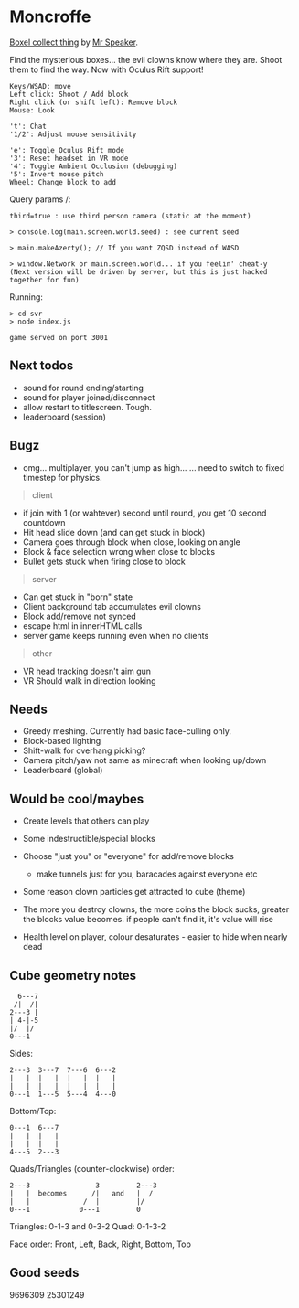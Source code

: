 # Moncroffe

[Boxel collect thing](http://www.mrspeaker.net/dev/game/moncroffe) by [Mr Speaker](http://twitter.com/mrspeaker).

Find the mysterious boxes... the evil clowns know where they are. Shoot them to find the way.
Now with Oculus Rift support!


	Keys/WSAD: move
	Left click: Shoot / Add block
	Right click (or shift left): Remove block
	Mouse: Look

	't': Chat
	'1/2': Adjust mouse sensitivity

	'e': Toggle Oculus Rift mode
	'3': Reset headset in VR mode
	'4': Toggle Ambient Occlusion (debugging)
	'5': Invert mouse pitch
	Wheel: Change block to add

Query params /:

	third=true : use third person camera (static at the moment)

	> console.log(main.screen.world.seed) : see current seed

	> main.makeAzerty(); // If you want ZQSD instead of WASD

	> window.Network or main.screen.world... if you feelin' cheat-y
	(Next version will be driven by server, but this is just hacked together for fun)

Running:

	> cd svr
	> node index.js

	game served on port 3001

## Next todos

- sound for round ending/starting
- sound for player joined/disconnect
- allow restart to titlescreen. Tough.
- leaderboard (session)

## Bugz

- omg... multiplayer, you can't jump as high...
  ... need to switch to fixed timestep for physics.

> client

- if join with 1 (or wahtever) second until round, you get 10 second countdown
- Hit head slide down (and can get stuck in block)
- Camera goes through block when close, looking on angle
- Block & face selection wrong when close to blocks
- Bullet gets stuck when firing close to block

> server

- Can get stuck in "born" state
- Client background tab accumulates evil clowns
- Block add/remove not synced
- escape html in innerHTML calls
- server game keeps running even when no clients

> other

- VR head tracking doesn't aim gun
- VR Should walk in direction looking

## Needs

- Greedy meshing. Currently had basic face-culling only.
- Block-based lighting
- Shift-walk for overhang picking?
- Camera pitch/yaw not same as minecraft when looking up/down
- Leaderboard (global)

## Would be cool/maybes

- Create levels that others can play
- Some indestructible/special blocks
- Choose "just you" or "everyone" for add/remove blocks
  - make tunnels just for you, baracades against everyone etc

- Some reason clown particles get attracted to cube (theme)
- The more you destroy clowns, the more coins the block sucks, greater the blocks value becomes. if people can't find it, it's value will rise

- Health level on player, colour desaturates - easier to hide when nearly dead

## Cube geometry notes

	  6---7
	 /|  /|
	2---3 |
	| 4-|-5
	|/  |/
	0---1

Sides:

	2---3  3---7  7---6  6---2
	|   |  |   |  |   |  |   |
	|   |  |   |  |   |  |   |
	0---1  1---5  5---4  4---0

Bottom/Top:

	0---1  6---7
	|   |  |   |
	|   |  |   |
	4---5  2---3

Quads/Triangles (counter-clockwise) order:

	2---3                3         2---3
	|   |  becomes      /|   and   |  /
	|   |             /  |         |/
	0---1            0---1         0

Triangles: 0-1-3 and 0-3-2
Quad: 0-1-3-2

Face order: Front, Left, Back, Right, Bottom, Top

## Good seeds

9696309
25301249


